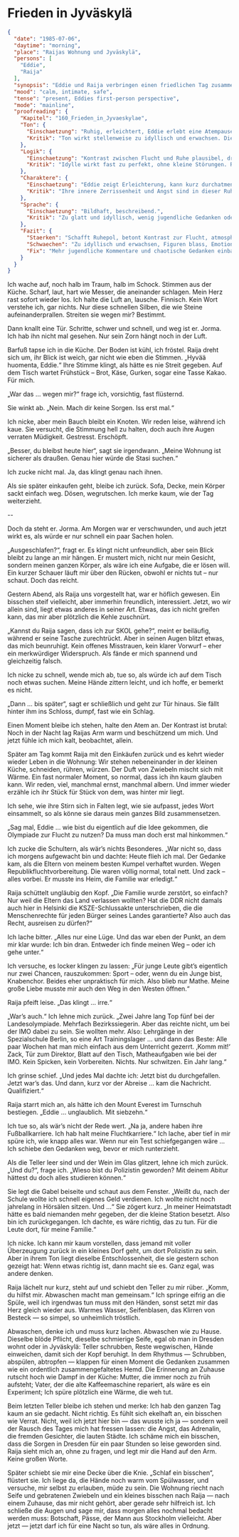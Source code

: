 # Frieden in Jyväskylä

```json
{
  "date": "1985-07-06",
  "daytime": "morning",
  "place": "Raijas Wohnung und Jyväskylä",
  "persons": [
    "Eddie",
    "Raija"
  ],
  "synopsis": "Eddie und Raija verbringen einen friedlichen Tag zusammen, gehen einkaufen, kochen, reden offen über Vergangenes und spazieren zum See.",
  "mood": "calm, intimate, safe",
  "tense": "present, Eddies first-person perspective",
  "mode": "mainline",
  "proofreading": {
    "Kapitel": "160_Frieden_in_Jyvaeskylae",
    "Ton": {
      "Einschaetzung": "Ruhig, erleichtert, Eddie erlebt eine Atempause und schildert friedliche Eindrücke.",
      "Kritik": "Ton wirkt stellenweise zu idyllisch und erwachsen. Die jugendliche Direktheit tritt zurück."
    },
    "Logik": {
      "Einschaetzung": "Kontrast zwischen Flucht und Ruhe plausibel, dramaturgisch sinnvoll.",
      "Kritik": "Idylle wirkt fast zu perfekt, ohne kleine Störungen. Realismus könnte durch kleine Spannungen gestützt werden."
    },
    "Charaktere": {
      "Einschaetzung": "Eddie zeigt Erleichterung, kann kurz durchatmen.",
      "Kritik": "Ihre innere Zerrissenheit und Angst sind in dieser Ruhephase kaum spürbar. Nebenfiguren bleiben Staffage."
    },
    "Sprache": {
      "Einschaetzung": "Bildhaft, beschreibend.",
      "Kritik": "Zu glatt und idyllisch, wenig jugendliche Gedanken oder humorvolle Einwürfe. Manche Sätze klingen wie aus einem Reiseprospekt."
    },
    "Fazit": {
      "Staerken": "Schafft Ruhepol, betont Kontrast zur Flucht, atmosphärisch dicht.",
      "Schwaechen": "Zu idyllisch und erwachsen, Figuren blass, Emotionen schwach.",
      "Fix": "Mehr jugendliche Kommentare und chaotische Gedanken einbauen, kleine Störungen zeigen (Angstschatten, Unsicherheit), Sprache weniger prosaisch."
    }
  }
}
```

Ich wache auf, noch halb im Traum, halb im Schock. Stimmen aus der Küche.
Scharf, laut, hart wie Messer, die aneinander schlagen. Mein Herz rast sofort
wieder los. Ich halte die Luft an, lausche. Finnisch. Kein Wort verstehe ich,
gar nichts. Nur diese schnellen Silben, die wie Steine aufeinanderprallen.
Streiten sie wegen mir? Bestimmt.

Dann knallt eine Tür. Schritte, schwer und schnell, und weg ist er. Jorma. Ich
hab ihn nicht mal gesehen. Nur sein Zorn hängt noch in der Luft.

Barfuß tapse ich in die Küche. Der Boden ist kühl, ich fröstel. Raija dreht sich
um, ihr Blick ist weich, gar nicht wie eben die Stimmen. „Hyvää huomenta,
Eddie.“ Ihre Stimme klingt, als hätte es nie Streit gegeben. Auf dem Tisch
wartet Frühstück – Brot, Käse, Gurken, sogar eine Tasse Kakao. Für mich.

„War das … wegen mir?“ frage ich, vorsichtig, fast flüsternd.

Sie winkt ab. „Nein. Mach dir keine Sorgen. Iss erst mal.“

Ich nicke, aber mein Bauch bleibt ein Knoten. Wir reden leise, während ich kaue.
Sie versucht, die Stimmung hell zu halten, doch auch ihre Augen verraten
Müdigkeit. Gestresst. Erschöpft.

„Besser, du bleibst heute hier“, sagt sie irgendwann. „Meine Wohnung ist
sicherer als draußen. Genau hier würde die Stasi suchen.“

Ich zucke nicht mal. Ja, das klingt genau nach ihnen.

Als sie später einkaufen geht, bleibe ich zurück. Sofa, Decke, mein Körper sackt
einfach weg. Dösen, wegrutschen. Ich merke kaum, wie der Tag weiterzieht.

--

Doch da steht er. Jorma. Am Morgen war er verschwunden, und auch jetzt wirkt es, als würde er nur schnell ein paar Sachen holen.

„Ausgeschlafen?“, fragt er. Es klingt nicht unfreundlich, aber sein Blick bleibt zu lange an mir hängen. Er mustert mich, nicht nur mein Gesicht, sondern meinen ganzen Körper, als wäre ich eine Aufgabe, die er lösen will. Ein kurzer Schauer läuft mir über den Rücken, obwohl er nichts tut – nur schaut. Doch das reicht.

Gestern Abend, als Raija uns vorgestellt hat, war er höflich gewesen. Ein bisschen steif vielleicht, aber immerhin freundlich, interessiert. Jetzt, wo wir allein sind, liegt etwas anderes in seiner Art. Etwas, das ich nicht greifen kann, das mir aber plötzlich die Kehle zuschnürt.

„Kannst du Raija sagen, dass ich zur SKOL gehe?“, meint er beiläufig, während er seine Tasche zurechtrückt. Aber in seinen Augen blitzt etwas, das mich beunruhigt. Kein offenes Misstrauen, kein klarer Vorwurf – eher ein merkwürdiger Widerspruch. Als fände er mich spannend und gleichzeitig falsch.

Ich nicke zu schnell, wende mich ab, tue so, als würde ich auf dem Tisch noch etwas suchen. Meine Hände zittern leicht, und ich hoffe, er bemerkt es nicht.

„Dann … bis später“, sagt er schließlich und geht zur Tür hinaus. Sie fällt hinter ihm ins Schloss, dumpf, fast wie ein Schlag.

Einen Moment bleibe ich stehen, halte den Atem an. Der Kontrast ist brutal: Noch in der Nacht lag Raijas Arm warm und beschützend um mich. Und jetzt fühle ich mich kalt, beobachtet, allein.

Später am Tag kommt Raija mit den Einkäufen zurück und es kehrt wieder wieder Leben in die Wohnung: Wir stehen nebeneinander in der kleinen Küche,
schneiden, rühren, würzen. Der Duft von Zwiebeln mischt sich mit Wärme. Ein fast
normaler Moment, so normal, dass ich ihn kaum glauben kann.
Wir reden, viel, manchmal ernst, manchmal albern. Und immer wieder erzähle ich
ihr Stück für Stück von dem, was hinter mir liegt.

Ich sehe, wie ihre Stirn sich in Falten legt, wie sie aufpasst, jedes Wort
einsammelt, so als könne sie daraus mein ganzes Bild zusammensetzen.

„Sag mal, Eddie … wie bist du eigentlich auf die Idee gekommen, die Olympiade
zur Flucht zu nutzen? Da muss man doch erst mal hinkommen.“

Ich zucke die Schultern, als wär’s nichts Besonderes. „War nicht so, dass ich
morgens aufgewacht bin und dachte: Heute flieh ich mal. Der Gedanke kam, als die
Eltern von meinem besten Kumpel verhaftet wurden. Wegen
Republikfluchtvorbereitung. Die waren völlig normal, total nett. Und zack –
alles vorbei. Er musste ins Heim, die Familie war erledigt.“

Raija schüttelt ungläubig den Kopf. „Die Familie wurde zerstört, so einfach? Nur
weil die Eltern das Land verlassen wollten? Hat die DDR nicht damals auch hier
in Helsinki die KSZE-Schlussakte unterschrieben, die die Menschenrechte für
jeden Bürger seines Landes garantierte? Also auch das Recht, ausreisen zu
dürfen?“

Ich lache bitter. „Alles nur eine Lüge. Und das war eben der Punkt, an dem mir
klar wurde: Ich bin dran. Entweder ich finde meinen Weg – oder ich gehe unter.“

Ich versuche, es locker klingen zu lassen: „Für junge Leute gibt’s eigentlich
nur zwei Chancen, rauszukommen: Sport – oder, wenn du ein Junge bist,
Knabenchor. Beides eher unpraktisch für mich. Also blieb nur Mathe. Meine große
Liebe musste mir auch den Weg in den Westen öffnen.“

Raija pfeift leise. „Das klingt … irre.“

„War’s auch.“ Ich lehne mich zurück. „Zwei Jahre lang Top fünf bei der
Landesolympiade. Mehrfach Bezirkssiegerin. Aber das reichte nicht, um bei der
IMO dabei zu sein. Sie wollten mehr. Also: Lehrgänge in der Spezialschule
Berlin, so eine Art Trainingslager … und dann das Beste: Alle paar Wochen hat
man mich einfach aus dem Unterricht gezerrt. ‚Komm mit!‘ Zack, Tür zum Direktor,
Blatt auf den Tisch, Matheaufgaben wie bei der IMO. Kein Spicken, kein
Vorbereiten. Nichts. Nur schwitzen. Ein Jahr lang.“

Ich grinse schief. „Und jedes Mal dachte ich: Jetzt bist du durchgefallen. Jetzt
war’s das. Und dann, kurz vor der Abreise … kam die Nachricht. Qualifiziert.“

Raija starrt mich an, als hätte ich den Mount Everest im Turnschuh bestiegen.
„Eddie … unglaublich. Mit siebzehn.“

Ich tue so, als wär’s nicht der Rede wert. „Na ja, andere haben ihre
Fußballkarriere. Ich hab halt meine Fluchtkarriere.“ Ich lache, aber tief in mir
spüre ich, wie knapp alles war. Wenn nur ein Test schiefgegangen wäre … Ich
schiebe den Gedanken weg, bevor er mich runterzieht.

Als die Teller leer sind und der Wein im Glas glitzert, lehne ich mich zurück.
„Und du?“, frage ich. „Wieso bist du Polizistin geworden? Mit deinem Abitur
hättest du doch alles studieren können.“

Sie legt die Gabel beiseite und schaut aus dem Fenster. „Weißt du, nach der
Schule wollte ich schnell eigenes Geld verdienen. Ich wollte nicht noch
jahrelang in Hörsälen sitzen. Und …“ Sie zögert kurz. „In meiner Heimatstadt
hätte es bald niemanden mehr gegeben, der die kleine Station besetzt. Also bin
ich zurückgegangen. Ich dachte, es wäre richtig, das zu tun. Für die Leute dort,
für meine Familie.“

Ich nicke. Ich kann mir kaum vorstellen, dass jemand mit voller Überzeugung
zurück in ein kleines Dorf geht, um dort Polizistin zu sein. Aber in ihrem Ton
liegt dieselbe Entschlossenheit, die sie gestern schon gezeigt hat: Wenn etwas
richtig ist, dann macht sie es. Ganz egal, was andere denken.

Raija lächelt nur kurz, steht auf und schiebt den Teller zu mir rüber. „Komm, du hilfst mir. Abwaschen macht man gemeinsam.“ Ich springe eifrig an die Spüle, weil ich irgendwas tun muss mit den Händen, sonst setzt mir das Herz gleich wieder aus. Warmes Wasser, Seifenblasen, das Klirren von Besteck — so simpel, so unheimlich tröstlich.

Abwaschen, denke ich und muss kurz lachen. Abwaschen wie zu Hause. Dieselbe blöde Pflicht, dieselbe schmierige Seife, egal ob man in Dresden wohnt oder in Jyväskylä: Teller schrubben, Reste wegwischen, Hände einweichen, damit sich der Kopf beruhigt. In dem Rhythmus — Schrubben, abspülen, abtropfen — klappen für einen Moment die Gedanken zusammen wie ein ordentlich zusammengefaltetes Hemd. Die Erinnerung an Zuhause rutscht hoch wie Dampf in der Küche: Mutter, die immer noch zu früh aufsteht; Vater, der die alte Kaffeemaschine repariert, als wäre es ein Experiment; Ich spüre plötzlich eine Wärme, die weh tut.

Beim letzten Teller bleibe ich stehen und merke: Ich hab den ganzen Tag kaum an sie gedacht. Nicht richtig. Es fühlt sich ekelhaft an, ein bisschen wie Verrat. Nicht, weil ich jetzt hier bin — das wusste ich ja — sondern weil der Rausch des Tages mich hat fressen lassen: die Angst, das Adrenalin, die fremden Gesichter, die lauten Städte. Ich schäme mich ein bisschen, dass die Sorgen in Dresden für ein paar Stunden so leise geworden sind. Raija sieht mich an, ohne zu fragen, und legt mir die Hand auf den Arm. Keine großen Worte.

Später schiebt sie mir eine Decke über die Knie. „Schlaf ein bisschen“, flüstert sie. Ich liege da, die Hände noch warm vom Spülwasser, und versuche, mir selbst zu erlauben, müde zu sein. Die Wohnung riecht nach Seife und gebratenen Zwiebeln und ein kleines bisschen nach Raija — nach einem Zuhause, das mir nicht gehört, aber gerade sehr hilfreich ist. Ich schließe die Augen und sage mir, dass morgen alles nochmal bedacht werden muss: Botschaft, Pässe, der Mann aus Stockholm vielleicht. Aber jetzt — jetzt darf ich für eine Nacht so tun, als wäre alles in Ordnung.
